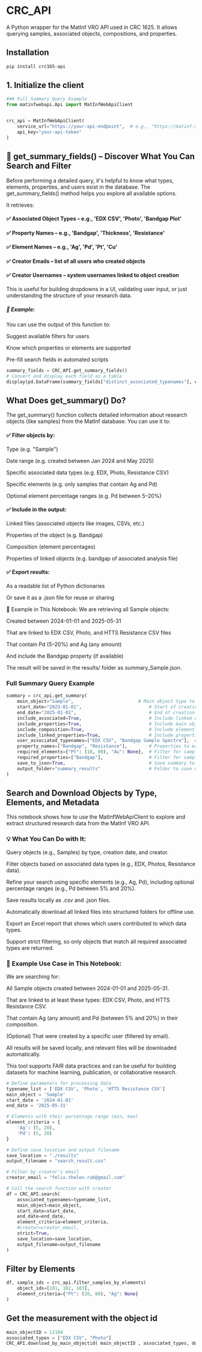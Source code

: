 # CRC_API

A Python wrapper for the MatInf VRO API used in CRC 1625. It allows querying samples, associated objects, compositions, and properties.

## Installation

```bash
pip install crc165-api
```

## 1. Initialize the client
```python
### Full Summary Query Example
from matinfwebapi.Api import MatInfWebApiClient


crc_api = MatInfWebApiClient(
    service_url="https://your-api-endpoint",  # e.g., "https://matinf-api.crc1625.de"
    api_key="your-api-token"
)
```
## 🧭 get_summary_fields() – Discover What You Can Search and Filter
Before performing a detailed query, it's helpful to know what types, elements, properties, and users exist in the database.
The get_summary_fields() method helps you explore all available options.

It retrieves:

#### ✅ Associated Object Types – e.g., 'EDX CSV', 'Photo', 'Bandgap Plot'

#### ✅ Property Names – e.g., 'Bandgap', 'Thickness', 'Resistance'

#### ✅ Element Names – e.g., 'Ag', 'Pd', 'Pt', 'Cu'

#### ✅ Creator Emails – list of all users who created objects

#### ✅ Creator Usernames – system usernames linked to object creation

This is useful for building dropdowns in a UI, validating user input, or just understanding the structure of your research data.

##### 📌 Example:
You can use the output of this function to:

Suggest available filters for users

Know which properties or elements are supported

Pre-fill search fields in automated scripts


```python
summary_fields = CRC_API.get_summary_fields()
# Convert and display each field as a table
display(pd.DataFrame(summary_fields["distinct_associated_typenames"], columns=["Associated Object Types"]))
```

## What Does get_summary() Do?
The get_summary() function collects detailed information about research objects (like samples) from the MatInf database. You can use it to:

#### ✅ Filter objects by:

Type (e.g. "Sample")

Date range (e.g. created between Jan 2024 and May 2025)

Specific associated data types (e.g. EDX, Photo, Resistance CSV)

Specific elements (e.g. only samples that contain Ag and Pd)

Optional element percentage ranges (e.g. Pd between 5–20%)

#### ✅ Include in the output:

Linked files (associated objects like images, CSVs, etc.)

Properties of the object (e.g. Bandgap)

Composition (element percentages)

Properties of linked objects (e.g. bandgap of associated analysis file)

#### ✅ Export results:

As a readable list of Python dictionaries

Or save it as a .json file for reuse or sharing

🧠 Example in This Notebook:
We are retrieving all Sample objects:

Created between 2024-01-01 and 2025-05-31

That are linked to EDX CSV, Photo, and HTTS Resistance CSV files

That contain Pd (5–20%) and Ag (any amount)

And include the Bandgap property (if available)

The result will be saved in the results/ folder as summary_Sample.json.

### Full Summary Query Example
```python
summary = crc_api.get_summary(
    main_object="Sample",                        # Main object type to search
    start_date="2023-01-01",                         # Start of creation date range
    end_date="2025-01-01",                           # End of creation date range
    include_associated=True,                         # Include linked objects
    include_properties=True,                         # Include main object properties
    include_composition=True,                        # Include element composition
    include_linked_properties=True,                  # Include properties of associated objects
    user_associated_typenames=["EDX CSV", "Bandgap Sample Spectra"],  # Associated object types to include
    property_names=["Bandgap", "Resistance"],        # Properties to extract
    required_elements={"Pt": (10, 90), "Au": None},  # Filter for samples with elements in given range
    required_properties=["Bandgap"],                 # Filter for samples that include this property
    save_to_json=True,                               # Save summary to disk
    output_folder="summary_results"                  # Folder to save output
)

```


## Search and Download  Objects by Type, Elements, and Metadata
This notebook shows how to use the MatInfWebApiClient to explore and extract structured research data from the MatInf VRO API.

### 💡 What You Can Do with It:
Query objects (e.g., Samples) by type, creation date, and creator.

Filter objects based on associated data types (e.g., EDX, Photos, Resistance data).

Refine your search using specific elements (e.g., Ag, Pd), including optional percentage ranges (e.g., Pd between 5% and 20%).

Save results locally as .csv and .json files.

Automatically download all linked files into structured folders for offline use.

Export an Excel report that shows which users contributed to which data types.

Support strict filtering, so only objects that match all required associated types are returned.

### 📘 Example Use Case in This Notebook:
We are searching for:

All Sample objects created between 2024-01-01 and 2025-05-31.

That are linked to at least these types: EDX CSV, Photo, and HTTS Resistance CSV.

That contain Ag (any amount) and Pd (between 5% and 20%) in their composition.

(Optional) That were created by a specific user (filtered by email).

All results will be saved locally, and relevant files will be downloaded automatically.

This tool supports FAIR data practices and can be useful for building datasets for machine learning, publication, or collaborative research.
```python
# Define parameters for processing data
typename_list = ['EDX CSV', 'Photo', 'HTTS Resistance CSV']
main_object = 'Sample'
start_date = '2024-01-01'
end_date = '2025-05-31'

# Elements with their percentage range (min, max)
element_criteria = {
    'Ag': (5, 20),
    'Pd': (5, 20)
}

# Define save location and output filename
save_location = "./results"
output_filename = "search_result.csv"

# Filter by creator's email
creator_email = "felix.thelen.rub@gmail.com"

# Call the search function with creator
df = CRC_API.search(
    associated_typenames=typename_list,
    main_object=main_object,
    start_date=start_date,
    end_date=end_date,
    element_criteria=element_criteria,
    #creator=creator_email,  
    strict=True,
    save_location=save_location,
    output_filename=output_filename
)


```
## Filter by Elements
```python
df, sample_ids = crc_api.filter_samples_by_elements(
    object_ids=[101, 102, 103],
    element_criteria={"Pt": (20, 80), "Ag": None}
)
```


## Get the measurement with the object id
```python
main_objectID = 11104
associated_types = ["EDX CSV", "Photo"]
CRC_API.download_by_main_objectid( main_objectID , associated_types, download_folder="downloaded_files")
```